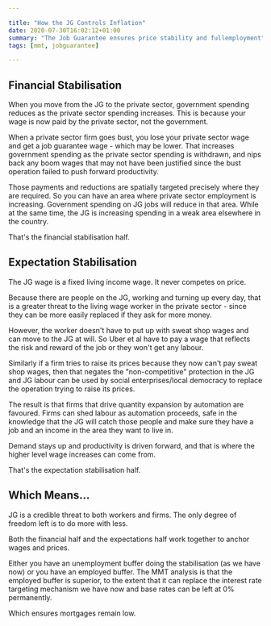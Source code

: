 ```yaml
---

title: "How the JG Controls Inflation"
date: 2020-07-30T16:02:12+01:00
summary: "The Job Guarantee ensures price stability and fullemployment"
tags: [mmt, jobguarantee]

---
```


## Financial Stabilisation

When you move from the JG to the private sector, government spending reduces as the private sector spending increases.  This is because your wage is now paid by the private sector, not the government.

When a private sector firm goes bust, you lose your private sector wage and get a job guarantee wage - which may be lower. That increases government spending as the private sector spending is withdrawn, and nips back any boom wages that may not have been justified since the bust operation failed to push forward productivity.

Those payments and reductions are spatially targeted precisely where they are required. So you can have an area where private sector employment is increasing.  Government spending on JG jobs will reduce in that area.  While at the same time, the JG is increasing spending in a weak area elsewhere in the country.  

That's the financial stabilisation half.

## Expectation Stabilisation

The JG wage is a fixed living income wage. It never competes on price.

Because there are people on the JG, working and turning up every day, that is a greater threat to the living wage worker in the private sector - since they can be more easily replaced if they ask for more money.

However, the worker doesn't have to put up with sweat shop wages and can move to the JG at will. So Uber et al have to pay a wage that reflects the risk and reward of the job or they won't get any labour. 

Similarly if a firm tries to raise its prices because they now can't pay sweat shop wages, then that negates the "non-competitive" protection in the JG and JG labour can be used by social enterprises/local democracy to replace the operation trying to raise its prices.

The result is that firms that drive quantity expansion by automation are favoured. Firms can shed labour as automation proceeds, safe in the knowledge that the JG will catch those people and make sure they have a job and an income in the area they want to live in. 

Demand stays up and productivity is driven forward, and that is where the higher level wage increases can come from.

That's the expectation stabilisation half.

## Which Means...

JG is a credible threat to both workers and firms. The only degree of freedom left is to do more with less.

Both the financial half and the expectations half work together to anchor wages and prices. 

Either you have an unemployment buffer doing the stabilisation (as we have now) or you have an employed buffer. The MMT analysis is that the employed buffer is superior, to the extent that it can replace the interest rate targeting mechanism we have now and base rates can be left at 0% permanently.

Which ensures mortgages remain low.
